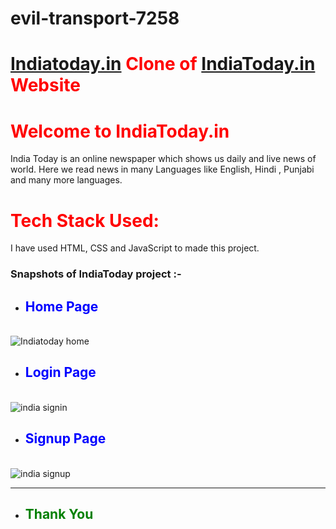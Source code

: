 # evil-transport-7258
# <span style="color:red">[Indiatoday.in](https://boisterous-zabaione-2a3b78.netlify.app/) Clone of [IndiaToday.in](https://www.indiatoday.in/) Website </span>

# <span style="color:red"> Welcome to IndiaToday.in</span>

India Today is an online newspaper which shows us daily and live news of world. Here we read news in many Languages like English, Hindi , Punjabi and many more languages.

# <span style="color:red"> Tech Stack Used: </span>

I have used HTML, CSS and JavaScript to made this project.

### Snapshots of IndiaToday project :- 

- ## <span style="color:blue"> Home Page </span>
<br />![Indiatoday home](https://user-images.githubusercontent.com/106350236/211383998-e971ffaf-b320-4966-9274-5c4120ca7d2c.png)



- ## <span style="color:blue"> Login Page</span>
<br />![india signin](https://user-images.githubusercontent.com/106350236/211384525-30254c48-4266-4e4d-a836-3c6fba71688a.png)






- ## <span style="color:blue"> Signup Page </span>
<br />![india signup](https://user-images.githubusercontent.com/106350236/211384546-b90331d4-e08f-46c3-832a-a8c185c8aa4a.png)








<hr>

- ## <span style="color:green"> Thank You </span>
